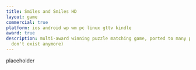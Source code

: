 ```yaml
---
title: Smiles and Smiles HD
layout: game
commercial: true
platform: ios android wp wm pc linux gttv kindle
award: true
description: multi-award winning puzzle matching game, ported to many platforms (most
  don't exist anymore)
---
```


placeholder